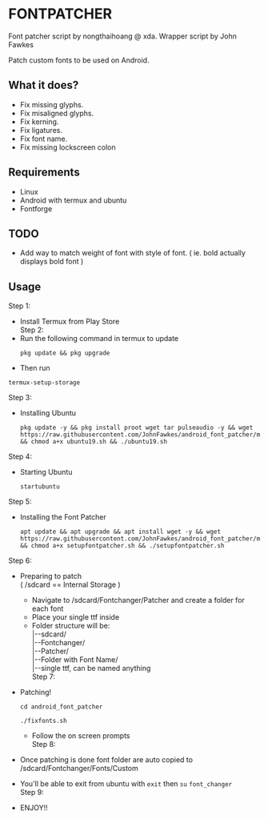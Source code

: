 # FONTPATCHER

Font patcher script by nongthaihoang @ xda.
Wrapper script by John Fawkes

Patch custom fonts to be used on Android.

## What it does?
- Fix missing glyphs.
- Fix misaligned glyphs.
- Fix kerning.
- Fix ligatures.
- Fix font name.
- Fix missing lockscreen colon

## Requirements
- Linux
- Android with termux and ubuntu
- Fontforge

## TODO
- Add way to match weight of font with style of font. ( ie. bold actually displays bold font )

## Usage
Step 1:  
- Install Termux from Play Store  
Step 2:  
- Run the following command in termux to update  
  ```
  pkg update && pkg upgrade
  ```
- Then run 
```
termux-setup-storage
```
Step 3:  
- Installing Ubuntu  
  ```
  pkg update -y && pkg install proot wget tar pulseaudio -y && wget https://raw.githubusercontent.com/JohnFawkes/android_font_patcher/master/ubuntu19.sh && chmod a+x ubuntu19.sh && ./ubuntu19.sh
  ```
Step 4:  
- Starting Ubuntu  
  ```
  startubuntu
  ```
Step 5:  
- Installing the Font Patcher  
  ```
  apt update && apt upgrade && apt install wget -y && wget https://raw.githubusercontent.com/JohnFawkes/android_font_patcher/master/setupfontpatcher.sh && chmod a+x setupfontpatcher.sh && ./setupfontpatcher.sh
  ```
Step 6:  
- Preparing to patch  
  ( /sdcard == Internal Storage )   
  - Navigate to /sdcard/Fontchanger/Patcher and create a folder for each font  
  - Place your single ttf inside  
  - Folder structure will be:  
      |--sdcard/  
        |--Fontchanger/  
          |--Patcher/  
            |--Folder with Font Name/  
              |--single ttf, can be named anything  
 Step 7:  
- Patching!  
  ```
  cd android_font_patcher
  ```

  ```
  ./fixfonts.sh  
  ```
  - Follow the on screen prompts  
Step 8:  
- Once patching is done font folder are auto copied to /sdcard/Fontchanger/Fonts/Custom  
- You'll be able to exit from ubuntu with ```exit``` then ```su``` ```font_changer```  
Step 9:  
- ENJOY!!  
  


